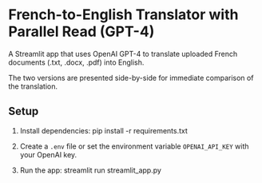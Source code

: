 # French-to-English Translator with Parallel Read (GPT-4)

A Streamlit app that uses OpenAI GPT-4 to translate uploaded French documents (.txt, .docx, .pdf) into English.

The two versions are presented side-by-side for immediate comparison of the translation.

## Setup

1. Install dependencies:
   pip install -r requirements.txt

2. Create a `.env` file or set the environment variable `OPENAI_API_KEY` with your OpenAI key.

3. Run the app:
   streamlit run streamlit_app.py
